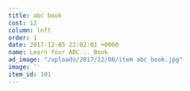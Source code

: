 ```yaml
---
title: abc book
cost: 12
column: left
order: 1
date: 2017-12-05 22:02:01 +0000
name: Learn Your ABC... Book
ad_image: "/uploads/2017/12/06/item abc book.jpg"
image: ''
item_id: 101
---
```

